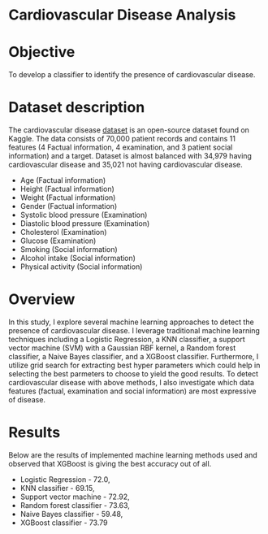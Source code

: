 # Cardiovascular Disease Analysis

# Objective
To develop a classifier to identify the presence of cardiovascular disease.

# Dataset description
The cardiovascular disease [dataset](https://www.kaggle.com/sulianova/cardiovascular-disease-dataset) is an open-source dataset found on Kaggle. The data consists of 70,000 patient records and contains 11 features (4 Factual information, 4 examination, and 3 patient social information) and a target. Dataset is almost balanced with 34,979 having cardiovascular disease and 35,021 not having cardiovascular disease.

* Age (Factual information)
* Height (Factual information)
* Weight (Factual information)
* Gender (Factual information)
* Systolic blood pressure (Examination)
* Diastolic blood pressure (Examination)
* Cholesterol (Examination)
* Glucose (Examination)
* Smoking (Social information)
* Alcohol intake (Social information)
* Physical activity (Social information)

# Overview
In this study, I explore several machine learning approaches to detect the presence of cardiovascular disease. I leverage traditional machine learning techniques including a Logistic Regression, a KNN classifier, a support vector machine (SVM) with a Gaussian RBF kernel, a Random forest classifier, a Naive Bayes classifier, and a XGBoost classifier. Furthermore, I utilize grid search for extracting best hyper parameters which could help in selecting the best parmeters to choose to yield the good results. 
To detect cardiovascular disease with above methods, I also investigate which data features (factual, examination and social information) are most expressive of disease.  

# Results
Below are the results of implemented machine learning methods used and observed that XGBoost is giving the best accuracy out of all.   
* Logistic Regression - 72.0,
* KNN classifier - 69.15, 
* Support vector machine - 72.92, 
* Random forest classifier - 73.63, 
* Naive Bayes classifier - 59.48, 
* XGBoost classifier - 73.79

